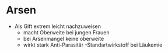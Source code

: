 # Arsen 
- Als Gift extrem leicht nachzuweisen
	- macht Oberweite bei jungen Frauen
	- bei Arsenmangel keine oberweite
	- wirkt stark Anti-Parasitär
		-Standartwirkstoff bei Läukemie